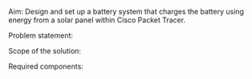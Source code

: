 Aim: Design and set up a battery system that charges the battery using energy from a solar panel within Cisco Packet Tracer. 

Problem statement: 

Scope of the solution: 

Required components: 

